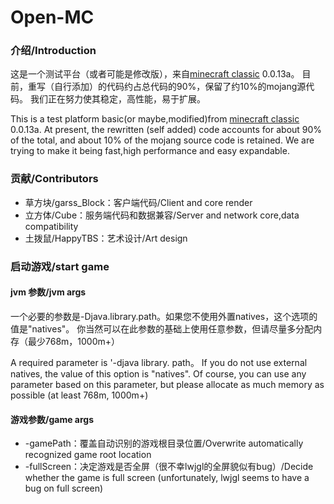 # Open-MC

### 介绍/Introduction

这是一个测试平台（或者可能是修改版），来自[minecraft classic](http://class.minecraft.net) 0.0.13a。
目前，重写（自行添加）的代码约占总代码的90%，保留了约10%的mojang源代码。
我们正在努力使其稳定，高性能，易于扩展。

This is a test platform basic(or maybe,modified)from [minecraft classic](http://class.minecraft.net) 0.0.13a.
At present, the rewritten (self added) code accounts for about 90% of the total, and about 10% of the mojang source code is retained.
We are trying to make it being fast,high performance and easy expandable.

### 贡献/Contributors

- 草方块/garss_Block：客户端代码/Client and core render
- 立方体/Cube：服务端代码和数据兼容/Server and network core,data compatibility
- 土拨鼠/HappyTBS：艺术设计/Art design

### 启动游戏/start game

#### jvm 参数/jvm args

一个必要的参数是-Djava.library.path。如果您不使用外置natives，这个选项的值是"natives"。
你当然可以在此参数的基础上使用任意参数，但请尽量多分配内存（最少768m，1000m+）

A required parameter is '-djava library. path。 If you do not use external natives, the value of this option is "natives".
Of course, you can use any parameter based on this parameter, but please allocate as much memory as possible (at least 768m, 1000m+)

#### 游戏参数/game args
- -gamePath：覆盖自动识别的游戏根目录位置/Overwrite automatically recognized game root location
- -fullScreen：决定游戏是否全屏（很不幸lwjgl的全屏貌似有bug）/Decide whether the game is full screen (unfortunately, lwjgl seems to have a bug on full screen)
